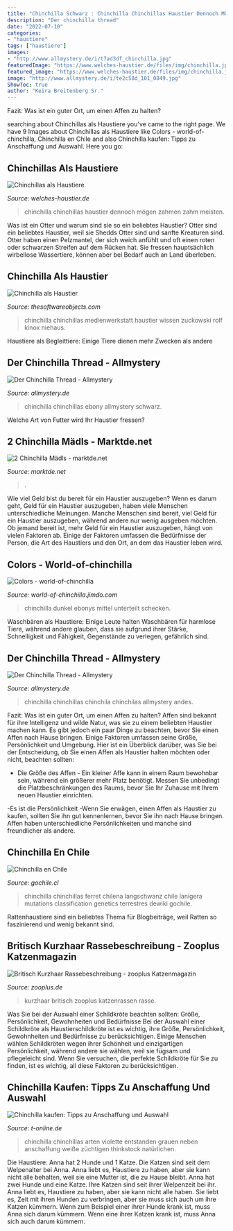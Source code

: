 ```yaml
---
title: "Chinchilla Schwarz : Chinchilla Chinchillas Haustier Dennoch Mögen Zahmen Zahm Meisten"
description: "Der chinchilla thread"
date: "2022-07-10"
categories:
- "haustiere"
tags: ["haustiere"]
images:
- "http://www.allmystery.de/i/t7ad3df_chinchilla.jpg"
featuredImage: "https://www.welches-haustier.de/files/img/chinchilla.jpg"
featured_image: "https://www.welches-haustier.de/files/img/chinchilla.jpg"
image: "http://www.allmystery.de/i/te2c58d_101_0849.jpg"
ShowToc: true
author: "Keira Breitenberg Sr."
---
```



Fazit: Was ist ein guter Ort, um einen Affen zu halten?

	

		
searching about Chinchillas als Haustiere you've came to the right page. We have 9 Images about Chinchillas als Haustiere like Colors - world-of-chinchilla, Chinchilla en Chile and also Chinchilla kaufen: Tipps zu Anschaffung und Auswahl. Here you go:
		
    
## Chinchillas Als Haustiere

<img loading=lazy src="https://www.welches-haustier.de/files/img/chinchilla.jpg" onerror="this.onerror=null;this.src='https://tse4.mm.bing.net/th?id=OIP.RuYGV89EWv-VHlIq-waXAQHaEf&amp;pid=15.1';" alt="Chinchillas als Haustiere">

_Source: welches-haustier.de_

>chinchilla chinchillas haustier dennoch mögen zahmen zahm meisten. 

	

Was ist ein Otter und warum sind sie so ein beliebtes Haustier?
Otter sind ein beliebtes Haustier, weil sie Shedds Otter sind und sanfte Kreaturen sind. Otter haben einen Pelzmantel, der sich weich anfühlt und oft einen roten oder schwarzen Streifen auf dem Rücken hat. Sie fressen hauptsächlich wirbellose Wassertiere, können aber bei Bedarf auch an Land überleben.

    
## Chinchilla Als Haustier

<img loading=lazy src="https://medienwerkstatt-online.de/lws_wissen/bilder/1220-1.jpg" onerror="this.onerror=null;this.src='https://tse4.mm.bing.net/th?id=OIP.d-N-LnLT7GQl73x7UFXEHwHaJ4&amp;pid=15.1';" alt="Chinchilla als Haustier">

_Source: thesoftwareobjects.com_

>chinchilla chinchillas medienwerkstatt haustier wissen zuckowski rolf kinox niehaus. 

	

Haustiere als Begleittiere: Einige Tiere dienen mehr Zwecken als andere

    
## Der Chinchilla Thread - Allmystery

<img loading=lazy src="http://www.allmystery.de/i/te2c58d_101_0849.jpg" onerror="this.onerror=null;this.src='https://tse2.mm.bing.net/th?id=OIP.Oz7TYICaOIuWxWMX7tss0wHaG_&amp;pid=15.1';" alt="Der Chinchilla Thread - Allmystery">

_Source: allmystery.de_

>chinchilla chinchillas ebony allmystery schwarz. 

	

Welche Art von Futter wird Ihr Haustier fressen?

    
## 2 Chinchilla Mädls - Marktde.net

<img loading=lazy src="https://marktde.net/img/2020/10/02/chinchilla-weibchen-13-monate-alt-farbe-beige_0.jpg" onerror="this.onerror=null;this.src='https://tse4.mm.bing.net/th?id=OIP.l_nr7Da2n-gKz1CWdOSxzwHaEL&amp;pid=15.1';" alt="2 Chinchilla Mädls - marktde.net">

_Source: marktde.net_

>. 

	

Wie viel Geld bist du bereit für ein Haustier auszugeben?
Wenn es darum geht, Geld für ein Haustier auszugeben, haben viele Menschen unterschiedliche Meinungen. Manche Menschen sind bereit, viel Geld für ein Haustier auszugeben, während andere nur wenig ausgeben möchten. Ob jemand bereit ist, mehr Geld für ein Haustier auszugeben, hängt von vielen Faktoren ab. Einige der Faktoren umfassen die Bedürfnisse der Person, die Art des Haustiers und den Ort, an dem das Haustier leben wird.

    
## Colors - World-of-chinchilla

<img loading=lazy src="https://image.jimcdn.com/app/cms/image/transf/dimension=359x10000:format=jpg/path/s7d4097f2617b4de1/image/i572c562719ec0520/version/1421929447/image.jpg" onerror="this.onerror=null;this.src='https://tse3.mm.bing.net/th?id=OIP.M6GGHdSSOl8EgY0pssQerwAAAA&amp;pid=15.1';" alt="Colors - world-of-chinchilla">

_Source: world-of-chinchilla.jimdo.com_

>chinchilla dunkel ebonys mittel unterteilt schecken. 

	

Waschbären als Haustiere: Einige Leute halten Waschbären für harmlose Tiere, während andere glauben, dass sie aufgrund ihrer Stärke, Schnelligkeit und Fähigkeit, Gegenstände zu verlegen, gefährlich sind.

    
## Der Chinchilla Thread - Allmystery

<img loading=lazy src="http://www.allmystery.de/i/t7ad3df_chinchilla.jpg" onerror="this.onerror=null;this.src='https://tse2.mm.bing.net/th?id=OIP.1Zmm2eO2_Sqfv5ueUtWg4AHaFj&amp;pid=15.1';" alt="Der Chinchilla Thread - Allmystery">

_Source: allmystery.de_

>chinchilla chinchillas chinchila chinchilas allmystery andes. 

	

Fazit: Was ist ein guter Ort, um einen Affen zu halten?
Affen sind bekannt für ihre Intelligenz und wilde Natur, was sie zu einem beliebten Haustier machen kann. Es gibt jedoch ein paar Dinge zu beachten, bevor Sie einen Affen nach Hause bringen. Einige Faktoren umfassen seine Größe, Persönlichkeit und Umgebung. Hier ist ein Überblick darüber, was Sie bei der Entscheidung, ob Sie einen Affen als Haustier halten möchten oder nicht, beachten sollten:
- Die Größe des Affen - Ein kleiner Affe kann in einem Raum bewohnbar sein, während ein größerer mehr Platz benötigt. Messen Sie unbedingt die Platzbeschränkungen des Raums, bevor Sie Ihr Zuhause mit Ihrem neuen Haustier einrichten.

-Es ist die Persönlichkeit -Wenn Sie erwägen, einen Affen als Haustier zu kaufen, sollten Sie ihn gut kennenlernen, bevor Sie ihn nach Hause bringen. Affen haben unterschiedliche Persönlichkeiten und manche sind freundlicher als andere.

    
## Chinchilla En Chile

<img loading=lazy src="https://www.gochile.cl/fotos/full/53208-chinchilla.jpg" onerror="this.onerror=null;this.src='https://tse2.mm.bing.net/th?id=OIP.p8qVWDHG82XeLaT9J-VwGQHaE8&amp;pid=15.1';" alt="Chinchilla en Chile">

_Source: gochile.cl_

>chinchilla chinchillas ferret chilena langschwanz chile lanigera mutations classification genetics terrestres dewiki gochile. 

	

Rattenhaustiere sind ein beliebtes Thema für Blogbeiträge, weil Ratten so faszinierend und wenig bekannt sind.

    
## Britisch Kurzhaar Rassebeschreibung - Zooplus Katzenmagazin

<img loading=lazy src="http://www.zooplus.de/magazin/wp-content/uploads/2017/03/fotolia_67254612.jpg" onerror="this.onerror=null;this.src='https://tse1.mm.bing.net/th?id=OIP.Z3S3R38FIAeIo5N0bgydhwHaE0&amp;pid=15.1';" alt="Britisch Kurzhaar Rassebeschreibung - zooplus Katzenmagazin">

_Source: zooplus.de_

>kurzhaar britisch zooplus katzenrassen rasse. 

	

Was Sie bei der Auswahl einer Schildkröte beachten sollten: Größe, Persönlichkeit, Gewohnheiten und Bedürfnisse
Bei der Auswahl einer Schildkröte als Haustierschildkröte ist es wichtig, ihre Größe, Persönlichkeit, Gewohnheiten und Bedürfnisse zu berücksichtigen. Einige Menschen wählen Schildkröten wegen ihrer Schönheit und einzigartigen Persönlichkeit, während andere sie wählen, weil sie fügsam und pflegeleicht sind. Wenn Sie versuchen, die perfekte Schildkröte für Sie zu finden, ist es wichtig, all diese Faktoren zu berücksichtigen.

    
## Chinchilla Kaufen: Tipps Zu Anschaffung Und Auswahl

<img loading=lazy src="http://bilder.t-online.de/b/71/40/84/20/id_71408420/610/tid_da/neben-den-natuerlichen-grauen-arten-sind-durch-zuechtigen-weisse-und-violette-chinchillas-entstanden.jpg" onerror="this.onerror=null;this.src='https://tse2.mm.bing.net/th?id=OIP.V7aJ-z3UoMQHR_7WzROVhwHaEK&amp;pid=15.1';" alt="Chinchilla kaufen: Tipps zu Anschaffung und Auswahl">

_Source: t-online.de_

>chinchilla chinchillas arten violette entstanden grauen neben anschaffung weiße züchtigen thinkstock natürlichen. 

	

Die Haustiere: Anna hat 2 Hunde und 1 Katze. Die Katzen sind seit dem Welpenalter bei Anna. Anna liebt es, Haustiere zu haben, aber sie kann nicht alle behalten, weil sie eine Mutter ist, die zu Hause bleibt.
Anna hat zwei Hunde und eine Katze. Ihre Katzen sind seit ihrer Welpenzeit bei ihr. Anna liebt es, Haustiere zu haben, aber sie kann nicht alle haben. Sie liebt es, Zeit mit ihren Hunden zu verbringen, aber sie muss sich auch um ihre Katzen kümmern. Wenn zum Beispiel einer ihrer Hunde krank ist, muss Anna sich darum kümmern. Wenn eine ihrer Katzen krank ist, muss Anna sich auch darum kümmern.

